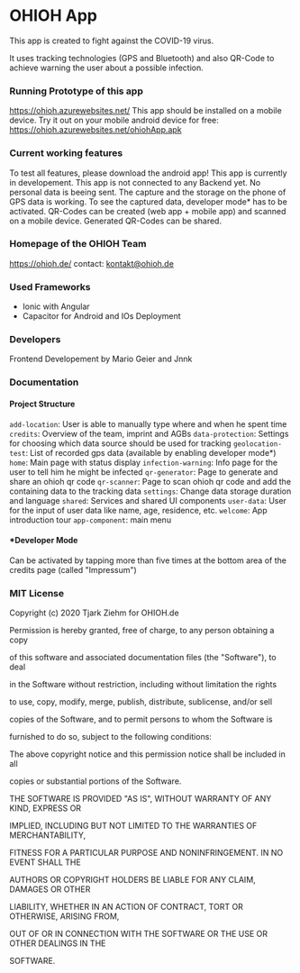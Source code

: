 # OHIOH App
This app is created to fight against the COVID-19 virus.

It uses tracking technologies (GPS and Bluetooth) and also QR-Code
to achieve warning the user about a possible infection.

### Running Prototype of this app
https://ohioh.azurewebsites.net/
This app should be installed on a mobile device.
Try it out on your mobile android device for free:
https://ohioh.azurewebsites.net/ohiohApp.apk

### Current working features
To test all features, please download the android app!
This app is currently in developement.
This app is not connected to any Backend yet.
No personal data is beeing sent.
The capture and the storage on the phone of GPS data is working.
To see the captured data, developer mode* has to be activated.
QR-Codes can be created (web app + mobile app) and scanned on a mobile device.
Generated QR-Codes can be shared.

### Homepage of the OHIOH Team
https://ohioh.de/
contact: kontakt@ohioh.de

### Used Frameworks
* Ionic with Angular
* Capacitor for Android and IOs Deployment

### Developers
Frontend Developement by Mario Geier and Jnnk

### Documentation
#### Project Structure
`add-location`: User is able to manually type where and when he spent time
`credits`: Overview of the team, imprint and AGBs
`data-protection`: Settings for choosing which data source should be used for tracking
`geolocation-test`: List of recorded gps data (available by enabling developer mode*)
`home`: Main page with status display
`infection-warning`: Info page for the user to tell him he might be infected
`qr-generator`: Page to generate and share an ohioh qr code
`qr-scanner`: Page to scan ohioh qr code and add the containing data to the tracking data
`settings`: Change data storage duration and language
`shared`: Services and shared UI components
`user-data`: User for the input of user data like name, age, residence, etc.
`welcome`: App introduction tour
`app-component`: main menu

#### *Developer Mode
Can be activated by tapping more than five times at the bottom area of the credits page (called "Impressum")

### MIT License

Copyright (c) 2020 Tjark Ziehm for OHIOH.de



Permission is hereby granted, free of charge, to any person obtaining a copy

of this software and associated documentation files (the "Software"), to deal

in the Software without restriction, including without limitation the rights

to use, copy, modify, merge, publish, distribute, sublicense, and/or sell

copies of the Software, and to permit persons to whom the Software is

furnished to do so, subject to the following conditions:



The above copyright notice and this permission notice shall be included in all

copies or substantial portions of the Software.



THE SOFTWARE IS PROVIDED "AS IS", WITHOUT WARRANTY OF ANY KIND, EXPRESS OR

IMPLIED, INCLUDING BUT NOT LIMITED TO THE WARRANTIES OF MERCHANTABILITY,

FITNESS FOR A PARTICULAR PURPOSE AND NONINFRINGEMENT. IN NO EVENT SHALL THE

AUTHORS OR COPYRIGHT HOLDERS BE LIABLE FOR ANY CLAIM, DAMAGES OR OTHER

LIABILITY, WHETHER IN AN ACTION OF CONTRACT, TORT OR OTHERWISE, ARISING FROM,

OUT OF OR IN CONNECTION WITH THE SOFTWARE OR THE USE OR OTHER DEALINGS IN THE

SOFTWARE.
